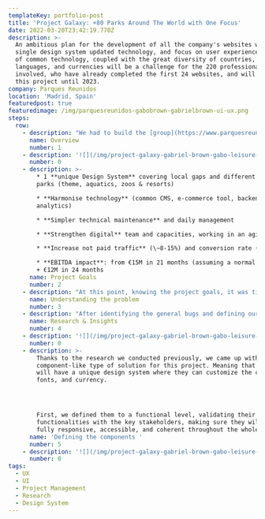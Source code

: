 ```yaml
---
templateKey: portfolio-post
title: 'Project Galaxy: +80 Parks Around The World with One Focus'
date: 2022-03-20T23:42:19.770Z
description: >-
  An ambitious plan for the development of all the company's websites with a
  single design system updated technology, and focus on user experience. The use
  of common technology, coupled with the great diversity of countries,
  languages, and currencies will be a challenge for the 220 professionals
  involved, who have already completed the first 24 websites, and will work on
  this project until 2023.
company: Parques Reunidos
location: 'Madrid, Spain'
featuredpost: true
featuredimage: /img/parquesreunidos-gabobrown-gabrielbrown-ui-ux.png
steps:
  row:
    - description: "We had to build the [group](https://www.parquesreunidos.com)'s global websites with a unique design system, and an upgraded and common technology (funnel and e-commerce) focusing on the enhancement of the user experience and the maximisation of the online sales.\n\n* +80 websites \U0001F4BB\n* 2 experiences (mobile & desktop/tablet adapted) \U0001F4F2\n* +11 languages \U0001F4AC\n* +15 countries \U0001F30E\n* 5 currencies \U0001F4B6\n\nTo achieve this project, +220 dedicated multidisciplinary FTEs are being orchestrated with the client and two service providers (Analytics, Search Strategy, UX/UI, Web Development, and Content). This case study will be focused only on the UX/UI part.\n\nThe role I played in this project was **UI &** **UX Consultant.** We were a team of 6 -incredible- product specialists ([Elena Benito](https://www.linkedin.com/in/elena-benito-miralles-28743253/), [Olmo Romero](https://www.linkedin.com/in/olmor/), [Almudena Trujillano](https://www.linkedin.com/in/almudena-trujillano-rojano-productdesigner-ux-ui/), [Antonio Jimeno](https://www.linkedin.com/in/antonio-jimeno/), [Pablo de Juan](https://www.linkedin.com/in/pablo-de-juan-mas/) and [Bianca Brachetti](https://www.linkedin.com/in/bianca-bracchetti-6089a5177/)). The tools used for this project were Sketch, Figma, Trello, InVision, Abstract, Jira and Excel."
      name: Overview
      number: 1
    - description: '![](/img/project-galaxy-gabriel-brown-gabo-leisure-parks05.png)'
      number: 0
    - description: >-
        * 1 **unique Design System** covering local gaps and different types of
        parks (theme, aquatics, zoos & resorts)

        * **Harmonise technology** (common CMS, e-commerce tool, backend &
        analytics)

        * **Simpler technical maintenance** and daily management

        * **Strengthen digital** team and capacities, working in an agile way

        * **Increase not paid traffic** (\~8-15%) and conversion rate (\~20%)

        * **EBITDA impact**: from €15M in 21 months (assuming a normal year) to
        + €12M in 24 months
      name: Project Goals
      number: 2
    - description: "At this point, knowing the project goals, it was time to identify the main problems in their current websites. Listed below are some of the main issues \U0001F6A9 we saw in the Legacy webs:\n\n1. Not user friendly \n2. Small text, CTAs that weren’t clear and confusing navigation\n3. The menu header wasn't clear\n4. Not accessible\n5. Bad responsive experience\n6. Too many (confusing) steps during the ticket purchase process causing users leakage in the most important steps"
      name: Understanding the problem
      number: 3
    - description: "After identifying the general bugs and defining our goals for the project, we proceed to divide the parks into waves, each wave had a specific thematic and reason to be:\n\n\n\n* \U0001F30A\U0001F3A2 Wave 1   \\_\\_\\_\\__   **European Themed Parks**\n* \U0001F30A\U0001F3A1 Wave 2 \\_\\_\\_\\_ **American & Australian Themed Parks**\n* \U0001F30A\U0001F43C Wave 3 \\_\\_\\_\\_ **ZOOs & Aquariums**\n* \U0001F30A\U0001F3E8 Wave \\_\\_\\_\\_ **Resort Parks**\n* \U0001F30A\U0001F4A7 Wave 5 \\_\\_\\_\\_ **Aquatic Parks** \n\n\n\nHence, we proceed to interview a responsible for each park, so we could gather the maximum information about their current pain points with their webs and payment funnels, and also, to understand the cultural differences and needs of each park to take them into account while designing the new platform. Furthermore, using these insights we crafted 10 personas, to capture the pain points and frustrations of our target users."
      name: Research & Insights
      number: 4
    - description: '![](/img/project-galaxy-gabriel-brown-gabo-leisure-parks07.png)'
      number: 0
    - description: >-
        Thanks to the research we conducted previously, we came up with a
        component-like type of solution for this project. Meaning that all parks
        will have a unique design system where they can customize the colours,
        fonts, and currency.




        First, we defined them to a functional level, validating their
        functionalities with the key stakeholders, making sure they will be
        fully responsive, accessible, and coherent throughout the whole web.
      name: 'Defining the components '
      number: 5
    - description: '![](/img/project-galaxy-gabriel-brown-gabo-leisure-parks06.png)'
      number: 0
tags:
  - UX
  - UI
  - Project Management
  - Research
  - Design System
---
```


